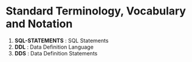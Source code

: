 # Standard Terminology, Vocabulary and Notation

1. **SQL-STATEMENTS** : SQL Statements
1. **DDL** : Data Definition Language
1. **DDS** : Data Definition Statements